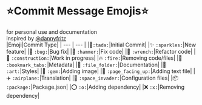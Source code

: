 # ⭐Commit Message Emojis⭐
for personal use and documentation<br />
inspired by <a href="https://github.com/dannyfritz/commit-message-emoji">@dannyfritz</a>
<br/>
|Emoji|Commit Type|
| --- | --- |
|:tada:`:tada:`|Initial Commit|
|:sparkles: `:sparkles:`|New feature|
|:bug: `:bug:`|Bug fix|
|:hammer: `:hammer:`|Fix code|
|:wrench: `:wrench:`|Refactor code|
|:construction: `:construction:`|Work in progress|
|:fire: `:fire:`|Removing code/files|
|:bookmark_tabs: `:bookmark_tabs:`|Metadata|
|:file_folder: `:file_folder:`|Documentation|
|:art: `:art:`|Styles|
|:gem: `:gem:`|Adding image|
|:page_facing_up: `:page_facing_up:`|Adding text file|
|:airplane: `:airplane:`|Translation|
|:space_invader: `:space_invader:`|Configuration files|
|:package: `:package:`|Package.json|
|:o: `:o:`|Adding dependency|
|:x: `:x:`|Removing dependency|



